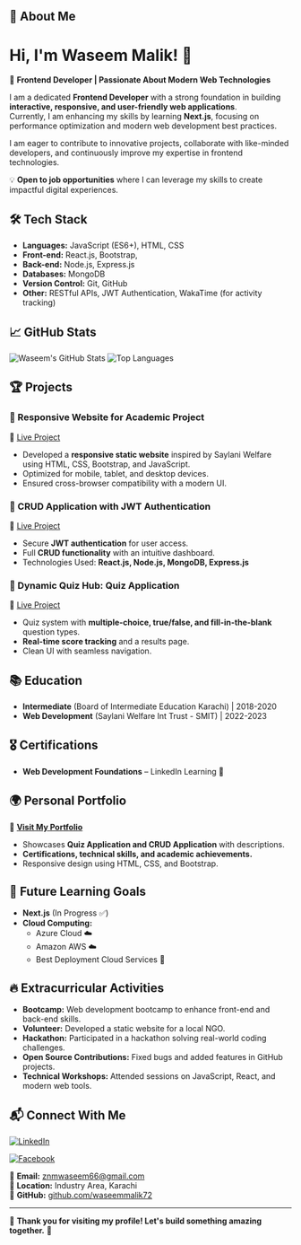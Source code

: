 <!--
**waseemmalik72/waseemmalik72** is a ✨ _special_ ✨ repository because its `README.md` (this file) appears on your GitHub profile.

Here are some ideas to get you started:

- 🔭 I’m currently working on ...
- 🌱 I’m currently learning ...
- 👯 I’m looking to collaborate on ...
- 🤔 I’m looking for help with ...
- 💬 Ask me about ...
- 📫 How to reach me: ...
- 😄 Pronouns: ...
- ⚡ Fun fact: ...
-->

## 🚀 About Me

# Hi, I'm Waseem Malik! 👋  

🚀 **Frontend Developer | Passionate About Modern Web Technologies**  

I am a dedicated **Frontend Developer** with a strong foundation in building **interactive, responsive, and user-friendly web applications**.  
Currently, I am enhancing my skills by learning **Next.js**, focusing on performance optimization and modern web development best practices.  

I am eager to contribute to innovative projects, collaborate with like-minded developers, and continuously improve my expertise in frontend technologies.  

💡 **Open to job opportunities** where I can leverage my skills to create impactful digital experiences.  


## 🛠️ Tech Stack

- **Languages:** JavaScript (ES6+), HTML, CSS
- **Front-end:** React.js, Bootstrap,
- **Back-end:** Node.js, Express.js
- **Databases:** MongoDB
- **Version Control:** Git, GitHub
- **Other:** RESTful APIs, JWT Authentication, WakaTime (for activity tracking)

## 📈 GitHub Stats

![Waseem's GitHub Stats](https://github-readme-stats.vercel.app/api?username=waseemmalik72&show_icons=true&theme=radical)
![Top Languages](https://github-readme-stats.vercel.app/api/top-langs/?username=waseemmalik72&layout=compact&theme=radical)


## 🏆 Projects

### 🔹 Responsive Website for Academic Project

🔗 [Live Project](https://saylani.futureai.me/)

- Developed a **responsive static website** inspired by Saylani Welfare using HTML, CSS, Bootstrap, and JavaScript.
- Optimized for mobile, tablet, and desktop devices.
- Ensured cross-browser compatibility with a modern UI.

### 🔹 CRUD Application with JWT Authentication

🔗 [Live Project](https://crud.futureai.me/)

- Secure **JWT authentication** for user access.
- Full **CRUD functionality** with an intuitive dashboard.
- Technologies Used: **React.js, Node.js, MongoDB, Express.js**

### 🔹 Dynamic Quiz Hub: Quiz Application

🔗 [Live Project](https://quiz.futureai.me/)

- Quiz system with **multiple-choice, true/false, and fill-in-the-blank** question types.
- **Real-time score tracking** and a results page.
- Clean UI with seamless navigation.

## 📚 Education

- **Intermediate** (Board of Intermediate Education Karachi) | 2018-2020
- **Web Development** (Saylani Welfare Int Trust - SMIT) | 2022-2023

## 🎖 Certifications

- **Web Development Foundations** – LinkedIn Learning 📜

## 🌍 Personal Portfolio

🔗 **[Visit My Portfolio](https://waseem.futureai.me/)**

- Showcases **Quiz Application and CRUD Application** with descriptions.
- **Certifications, technical skills, and academic achievements.**
- Responsive design using HTML, CSS, and Bootstrap.

## 🎯 Future Learning Goals

- **Next.js** (In Progress ✅)
- **Cloud Computing:**
  - Azure Cloud ☁️
  - Amazon AWS ☁️
  - Best Deployment Cloud Services 🚀

## 🔥 Extracurricular Activities

- **Bootcamp:** Web development bootcamp to enhance front-end and back-end skills.
- **Volunteer:** Developed a static website for a local NGO.
- **Hackathon:** Participated in a hackathon solving real-world coding challenges.
- **Open Source Contributions:** Fixed bugs and added features in GitHub projects.
- **Technical Workshops:** Attended sessions on JavaScript, React, and modern web tools.

## 📬 Connect With Me

[![LinkedIn](https://img.shields.io/badge/LinkedIn-%230077B5.svg?style=flat&logo=linkedin&logoColor=white)](https://www.linkedin.com/in/waseemmalik72/)

[![Facebook](https://img.shields.io/badge/Facebook-%231877F2.svg?style=flat&logo=facebook&logoColor=white)](https://www.facebook.com/zmwaseemmalik)

📧 **Email:** [znmwaseem66@gmail.com](mailto:znmwaseem66@gmail.com)  
📍 **Location:** Industry Area, Karachi  
💼 **GitHub:** [github.com/waseemmalik72](https://github.com/waseemmalik72)

---

🔹 **Thank you for visiting my profile! Let's build something amazing together.** 🚀
